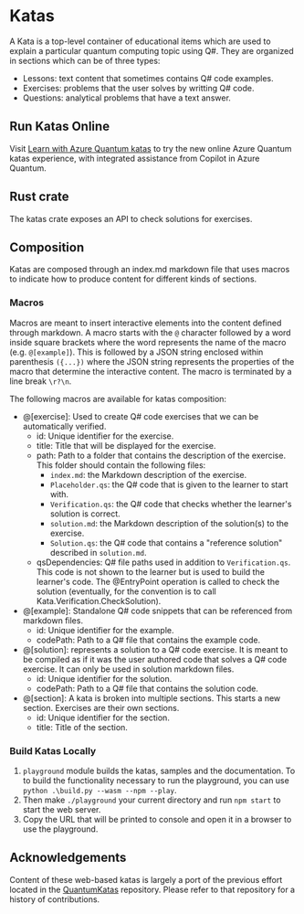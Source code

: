 # Katas

A Kata is a top-level container of educational items which are used to explain a particular quantum computing topic using Q#. They are organized in sections which can be of three types:

- Lessons: text content that sometimes contains Q# code examples.
- Exercises: problems that the user solves by writting Q# code.
- Questions: analytical problems that have a text answer.

## Run Katas Online

Visit [Learn with Azure Quantum katas](https://quantum.microsoft.com/experience/quantum-katas) to try the new online Azure Quantum katas experience, with integrated assistance from Copilot in Azure Quantum.

## Rust crate

The katas crate exposes an API to check solutions for exercises.

## Composition

Katas are composed through an index.md markdown file that uses macros to indicate how to produce content for different kinds of sections.

### Macros

Macros are meant to insert interactive elements into the content defined through markdown. A macro starts with the `@` character followed by a word inside square brackets where the word represents the name of the macro (e.g. `@[example]`). This is followed by a JSON string enclosed within parenthesis `({...})` where the JSON string represents the properties of the macro that determine the interactive content. The macro is terminated by a line break `\r?\n`.

The following macros are available for katas composition:
- @[exercise]: Used to create Q# code exercises that we can be automatically verified.
    - id: Unique identifier for the exercise.
    - title: Title that will be displayed for the exercise.
    - path: Path to a folder that contains the description of the exercise. This folder should contain the following files:
        - `index.md`: the Markdown description of the exercise.
        - `Placeholder.qs`: the Q# code that is given to the learner to start with.
        - `Verification.qs`: the Q# code that checks whether the learner's solution is correct.
        - `solution.md`: the Markdown description of the solution(s) to the exercise.
        - `Solution.qs`: the Q# code that contains a "reference solution" described in `solution.md`. 
    - qsDependencies: Q# file paths used in addition to `Verification.qs`. This code is not shown to the learner but is used to build the learner's code. The @EntryPoint operation is called to check the solution (eventually, for the convention is to call Kata.Verification.CheckSolution).
- @[example]: Standalone Q# code snippets that can be referenced from markdown files.
    - id: Unique identifier for the example.
    - codePath: Path to a Q# file that contains the example code.
- @[solution]: represents a solution to a Q# code exercise. It is meant to be compiled as if it was the user authored code that solves a Q# code exercise. It can only be used in solution markdown files.
    - id: Unique identifier for the solution.
    - codePath: Path to a Q# file that contains the solution code.
- @[section]: A kata is broken into multiple sections. This starts a new section. Exercises are their own sections.
    - id: Unique identifier for the section.
    - title: Title of the section.

### Build Katas Locally

1. `playground` module builds the katas, samples and the documentation. To to build the functionality necessary to run the playground, you can use `python .\build.py --wasm --npm --play`.
2. Then make `./playground` your current directory and run `npm start` to start the web server.
3. Copy the URL that will be printed to console and open it in a browser to use the playground.

## Acknowledgements

Content of these web-based katas is largely a port of the previous effort located in the [QuantumKatas](https://github.com/microsoft/QuantumKatas) repository. Please refer to that repository for a history of contributions.
